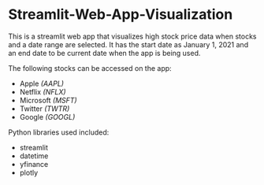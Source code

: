# Streamlit-Web-App-Visualization

This is a streamlit web app that visualizes high stock price data when stocks and a date range are selected. It has the start date as January 1, 2021 and an end date to be current date when the app is being used. 

The following stocks can be accessed on the app:
* Apple *(AAPL)*
* Netflix *(NFLX)*
* Microsoft *(MSFT)*
* Twitter *(TWTR)*
* Google *(GOOGL)*

Python libraries used included:
* streamlit
* datetime
* yfinance
* plotly
